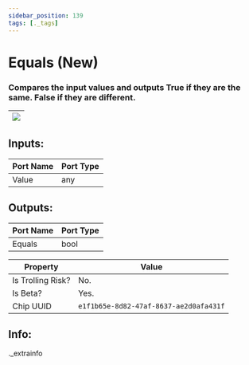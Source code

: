 ```yaml
---
sidebar_position: 139
tags: [._tags]
---
```


# Equals (New)


### Compares the input values and outputs True if they are the same. False if they are different.

| ![](https://images-ext-2.discordapp.net/external/MPmIaQzlEPmgGWlgi-WxBBXt0Bjv_zWPkg1y1f_sy3s/https/www.recroomcircuits.com/image/circuit/absolute-value?width=206&height=108) |
|-----|

## Inputs:
| Port Name | Port Type |
|-----------|-----------|
| Value | any |

## Outputs:
| Port Name | Port Type |
|-----------|-----------|
| Equals | bool | 

| Property  | Value |
|-------------------|-----------|
| Is Trolling Risk? | No. |
| Is Beta? | Yes. |
| Chip UUID | `e1f1b65e-8d82-47af-8637-ae2d0afa431f` |

## Info:
._extrainfo